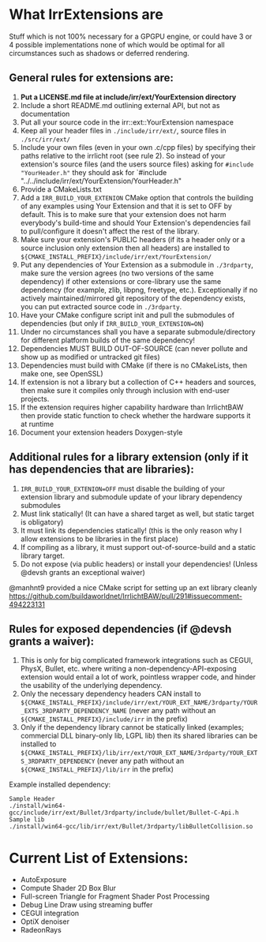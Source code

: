 # What IrrExtensions are

Stuff which is not 100% necessary for a GPGPU engine, or could have 3 or 4 possible implementations
none of which would be optimal for all circumstances such as shadows or deferred rendering.

## General rules for extensions are:
1) **Put a LICENSE.md file at include/irr/ext/YourExtension directory**
2) Include a short README.md outlining external API, but not as documentation
3) Put all your source code in the irr::ext::YourExtension namespace
4) Keep all your header files in `./include/irr/ext/`, source files in `./src/irr/ext/`
5) Include your own files (even in your own .c/cpp files) by specifying their paths relative to the irrlicht root (see rule 2). So instead of your extension's source files (and the users source files) asking for `#include "YourHeader.h"` they should ask for `#include "../../include/irr/ext/YourExtension/YourHeader.h"
6) Provide a CMakeLists.txt
7) Add a `IRR_BUILD_YOUR_EXTENION` CMake option that controls the building of any examples using Your Extension and that it is set to OFF by default. This is to make sure that your extension does not harm everybody's build-time and should Your Extension's dependencies fail to pull/configure it doesn't affect the rest of the library.
8) Make sure your extension's PUBLIC headers (if its a header only or a source inclusion only extension then all headers) are installed to `${CMAKE_INSTALL_PREFIX}/include/irr/ext/YourExtension/`
9) Put any dependencies of Your Extension as a submodule in `./3rdparty`, make sure the version agrees (no two versions of the same dependency) if other extensions or core-library use the same dependency (for example, zlib, libpng, freetype, etc.). Exceptionally if no actively maintained/mirrored git repository of the dependency exists, you can put extracted source code in `./3rdparty`.
10) Have your CMake configure script init and pull the submodules of dependencies (but only if `IRR_BUILD_YOUR_EXTENSION=ON`)
11) Under no circumstances shall you have a separate submodule/directory for different platform builds of the same dependency!
12) Dependencies MUST BUILD OUT-OF-SOURCE (can never pollute and show up as modified or untracked git files)
13) Dependencies must build with CMake (if there is no CMakeLists, then make one, see OpenSSL)
14) If extension is not a library but a collection of C++ headers and sources, then make sure it compiles only through inclusion with end-user projects.
15) If the extension requires higher capability hardware than IrrlichtBAW then provide static function to check whether the hardware supports it at runtime
16) Document your extension headers Doxygen-style


## Additional rules for a library extension (only if it has dependencies that are libraries):
1) `IRR_BUILD_YOUR_EXTENION=OFF` must disable the building of your extension library and submodule update of your library dependency submodules
2) Must link statically! (It can have a shared target as well, but static target is obligatory)
3) It must link its dependencies statically! (this is the only reason why I allow extensions to be libraries in the first place)
4) If compiling as a library, it must support out-of-source-build and a static library target.
5) Do not expose (via public headers) or install your dependencies! (Unless @devsh grants an exceptional waiver)

@manhnt9 provided a nice CMake script for setting up an ext library cleanly https://github.com/buildaworldnet/IrrlichtBAW/pull/291#issuecomment-494223131


## Rules for exposed dependencies (if @devsh grants a waiver):
1) This is only for big complicated framework integrations such as CEGUI, PhysX, Bullet, etc. where writing a non-dependency-API-exposing extension would entail a lot of work, pointless wrapper code, and hinder the usability of the underlying dependency.
2) Only the necessary dependency headers CAN install to `${CMAKE_INSTALL_PREFIX}/include/irr/ext/YOUR_EXT_NAME/3rdparty/YOUR_EXTS_3RDPARTY_DEPENDENCY_NAME` (never any path without an `${CMAKE_INSTALL_PREFIX}/include/irr` in the prefix)
3) Only if the dependency library cannot be statically linked (examples; commercial DLL binary-only lib, LGPL lib) then its shared libraries can be installed to `${CMAKE_INSTALL_PREFIX}/lib/irr/ext/YOUR_EXT_NAME/3rdparty/YOUR_EXTS_3RDPARTY_DEPENDENCY` (never any path without an `${CMAKE_INSTALL_PREFIX}/lib/irr` in the prefix)

Example installed dependency:
```
Sample Header
./install/win64-gcc/include/irr/ext/Bullet/3rdparty/include/bullet/Bullet-C-Api.h
Sample lib
./install/win64-gcc/lib/irr/ext/Bullet/3rdparty/libBulletCollision.so
```


# Current List of Extensions:
+ AutoExposure
+ Compute Shader 2D Box Blur
+ Full-screen Triangle for Fragment Shader Post Processing
+ Debug Line Draw using streaming buffer
+ CEGUI integration
+ OptiX denoiser
+ RadeonRays
